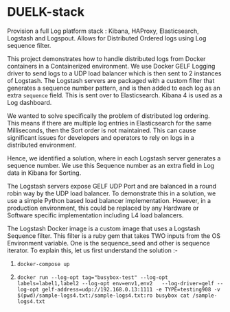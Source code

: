 # DUELK-stack
Provision a full Log platform stack : Kibana, HAProxy, Elasticsearch, Logstash and Logspout. Allows for Distributed Ordered logs using Log sequence filter.

This project demonstrates how to handle distributed logs from Docker containers in a Containerized environment. We use Docker GELF Logging driver to send logs to a UDP load balancer which is then sent to 2 instances of Logstash. The Logstash servers are packaged with a custom filter that generates a sequence number pattern, and is then added to each log as an extra `sequence` field. This is sent over to Elasticsearch. Kibana 4 is used as a Log dashboard. 

We wanted to solve specifically the problem of distributed log ordering. This means if there are multiple log entries in Elasticsearch for the same Milliseconds, then the Sort order is not maintained. This can cause significant issues for developers and operators to rely on logs in a distributed environment. 

Hence, we identified a solution, where in each Logstash server generates a sequence number. We use this Sequence number as an extra field in Log data in Kibana for Sorting. 

The Logstash servers expose GELF UDP Port and are balanced in a round robin way by the UDP load balancer. To demonstrate this in a solution, we use a simple Python based load balancer implementation. However, in a production environment, this could be replaced by any Hardware or Software specific implementation including L4 load balancers.

The Logstash Docker image is a custom image that uses a Logstash Sequence filter. This filter is a ruby gem that takes TWO inputs from the OS Environment variable. One is the sequence_seed and other is sequence iterator. To explain this, let us first understand the solution :-






1. `docker-compose up`

2. `docker run --log-opt tag="busybox-test" --log-opt labels=label1,label2 --log-opt env=env1,env2   --log-driver=gelf --log-opt gelf-address=udp://192.168.0.13:1111 -e TYPE=testing908 -v $(pwd)/sample-logs4.txt:/sample-logs4.txt:ro busybox cat /sample-logs4.txt`



